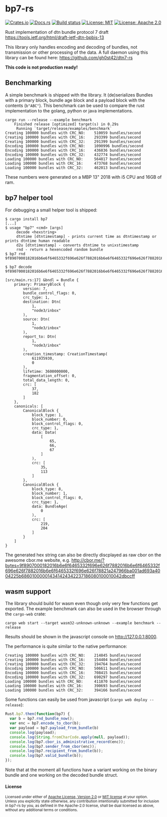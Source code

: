 # bp7-rs

[![Crates.io](https://img.shields.io/crates/v/bp7.svg)](https://crates.io/crates/bp7)
[![Docs.rs](https://docs.rs/bp7/badge.svg)](https://docs.rs/bp7)
[![Build status](https://api.travis-ci.org/gh0st42/bp7-rs.svg?branch=master)](https://travis-ci.org/gh0st42/bp7-rs)
[![License: MIT](https://img.shields.io/badge/License-MIT-blue.svg)](LICENSE-MIT)
[![License: Apache 2.0](https://img.shields.io/badge/License-Apache%202.0-blue.svg)](LICENSE-APACHE)

Rust implementation of dtn bundle protocol 7 draft https://tools.ietf.org/html/draft-ietf-dtn-bpbis-13

This library only handles encoding and decoding of bundles, not transmission or other processing of the data. A full daemon using this library can be found here: https://github.com/gh0st42/dtn7-rs

**This code is not production ready!**

## Benchmarking

A simple benchmark is shipped with the library. It (de)serializes Bundles with a primary block, bundle age block and a payload block with the contents (`b"ABC"`). This benchmark can be used to compare the rust implementation to the golang, python or java implementations. 

```
cargo run --release --example benchmark
    Finished release [optimized] target(s) in 0.29s
     Running `target/release/examples/benchmark`
Creating 100000 bundles with CRC_NO: 	510059 bundles/second
Creating 100000 bundles with CRC_16: 	293399 bundles/second
Creating 100000 bundles with CRC_32: 	291399 bundles/second
Encoding 100000 bundles with CRC_NO: 	1090996 bundles/second
Encoding 100000 bundles with CRC_16: 	436836 bundles/second
Encoding 100000 bundles with CRC_32: 	432774 bundles/second
Loading 100000 bundles with CRC_NO: 	564817 bundles/second
Loading 100000 bundles with CRC_16: 	473768 bundles/second
Loading 100000 bundles with CRC_32: 	462013 bundles/second
```

These numbers were generated on a MBP 13" 2018 with i5 CPU and 16GB of ram.

## bp7 helper tool

For debugging a small helper tool is shipped:
```
$ cargo install bp7
[...]
$ usage "bp7" <cmd> [args]
	 decode <hexstring>
	 dtntime [dtntimestamp] - prints current time as dtntimestamp or prints dtntime human readable
	 d2u [dtntimestamp] - converts dtntime to unixstimestamp
	 rnd - return a hexencoded random bundle
$ bp7 rnd
9f8907000182016b6e6f6465332f696e626f7882016b6e6f6465332f696e626f7882016b6e6f6465332f696e626f78821a247966ba001ad693a4004225b686010000014341424342237186080100010042dbccff

$ bp7 decode 9f8907000182016b6e6f6465332f696e626f7882016b6e6f6465332f696e626f7882016b6e6f6465332f696e626f78821a247966ba001ad693a4004225b686010000014341424342237186080100010042dbccff

[src/main.rs:17] &bndl = Bundle {
    primary: PrimaryBlock {
        version: 7,
        bundle_control_flags: 0,
        crc_type: 1,
        destination: Dtn(
            1,
            "node3/inbox"
        ),
        source: Dtn(
            1,
            "node3/inbox"
        ),
        report_to: Dtn(
            1,
            "node3/inbox"
        ),
        creation_timestamp: CreationTimestamp(
            611935930,
            0
        ),
        lifetime: 3600000000,
        fragmentation_offset: 0,
        total_data_length: 0,
        crc: [
            37,
            182
        ]
    },
    canonicals: [
        CanonicalBlock {
            block_type: 1,
            block_number: 0,
            block_control_flags: 0,
            crc_type: 1,
            data: Data(
                [
                    65,
                    66,
                    67
                ]
            ),
            crc: [
                35,
                113
            ]
        },
        CanonicalBlock {
            block_type: 8,
            block_number: 1,
            block_control_flags: 0,
            crc_type: 1,
            data: BundleAge(
                0
            ),
            crc: [
                219,
                204
            ]
        }
    ]
}
```

The generated hex string can also be directly discplayed as raw cbor on the awesome cbor.me website, e.g. http://cbor.me/?bytes=9f8907000182016b6e6f6465332f696e626f7882016b6e6f6465332f696e626f7882016b6e6f6465332f696e626f78821a247966ba001ad693a4004225b686010000014341424342237186080100010042dbccff

## wasm support

The library should build for wasm even though only very few functions get exported. The example benchmark can also be used in the browser through the `cargo-web` crate:
```
cargo web start --target wasm32-unknown-unknown --example benchmark --release
```

Results should be shown in the javascript console on http://127.0.0.1:8000.

The performance is quite similar to the native performance:
```
Creating 100000 bundles with CRC_NO: 	214845 bundles/second
Creating 100000 bundles with CRC_16:    154404 bundles/second
Creating 100000 bundles with CRC_32: 	194764 bundles/second
Encoding 100000 bundles with CRC_NO: 	506611 bundles/second
Encoding 100000 bundles with CRC_16: 	708415 bundles/second
Encoding 100000 bundles with CRC_32: 	690297 bundles/second
Loading 100000 bundles with CRC_NO: 	411870 bundles/second
Loading 100000 bundles with CRC_16: 	390693 bundles/second
Loading 100000 bundles with CRC_32: 	394166 bundles/second
```

Some functions can easily be used from javascript (`cargo web deploy --release`):
```javascript
Rust.bp7.then(function(bp7) {
  var b = bp7.rnd_bundle_now(); 
  var enc = bp7.encode_to_cbor(b); 
  var payload = bp7.payload_from_bundle(b)
  console.log(payload); 
  console.log(String.fromCharCode.apply(null, payload));
  console.log(bp7.cbor_is_administrative_record(enc)); 
  console.log(bp7.sender_from_cbor(enc)); 
  console.log(bp7.recipient_from_bundle(b)); 
  console.log(bp7.valid_bundle(b)); 
});
```

Note that at the moment all functions have a variant working on the binary bundle and one working on the decoded bundle struct.

#### License

<sup>
Licensed under either of <a href="LICENSE-APACHE">Apache License, Version
2.0</a> or <a href="LICENSE-MIT">MIT license</a> at your option.
</sup>

<br>

<sub>
Unless you explicitly state otherwise, any contribution intentionally submitted
for inclusion in bp7-rs by you, as defined in the Apache-2.0 license, shall be
dual licensed as above, without any additional terms or conditions.
</sub>